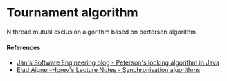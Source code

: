 # Tournament algorithm

N thread mutual exclusion algorithm based on perterson algorithm.

#### References

- [Jan's Software Engineering blog - Peterson's locking algorithm in Java](http://janonsoftware.blogspot.com/2013/03/petersons-locking-algorithm-in-java.html)
- [Elad Aigner-Horev's Lecture Notes - Synchronisation algorithms](https://www.ariel.ac.il/wp/elad-horev/wp-content/uploads/sites/283/2020/03/Sync.pdf)

